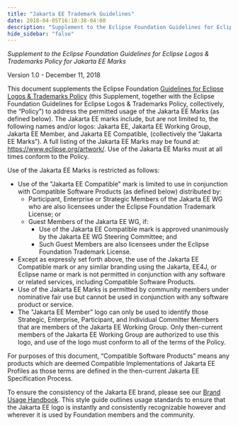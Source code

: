```yaml
---
title: "Jakarta EE Trademark Guidelines"
date: 2018-04-05T16:10:38-04:00
description: "Supplement to the Eclipse Foundation Guidelines for Eclipse Logos & Trademarks Policy for Jakarta EE Marks"
hide_sidebar: "false"
---
```



<p><em>Supplement to the Eclipse Foundation Guidelines for Eclipse Logos & Trademarks Policy for Jakarta EE Marks</em></p>

<p>Version 1.0 - December 11, 2018</p>

<p>This document supplements the Eclipse Foundation <a href="https://www.eclipse.org/legal/logo_guidelines.php">Guidelines for Eclipse Logos & Trademarks
Policy</a> (this Supplement, together with the Eclipse Foundation Guidelines for Eclipse Logos &
Trademarks Policy, collectively, the “Policy”) to address the permitted usage of the Jakarta EE
Marks (as defined below). The Jakarta EE marks include, but are not limited to, the following
names and/or logos: Jakarta EE, Jakarta EE Working Group, Jakarta EE Member, and Jakarta
EE Compatible, (collectively the “Jakarta EE Marks”). A full listing of the Jakarta EE Marks may
be found at: <a href="https://www.eclipse.org/artwork/">https://www.eclipse.org/artwork/</a>. Use of the Jakarta EE Marks must at all times
conform to the Policy.</p>

<p>Use of the Jakarta EE Marks is restricted as follows:</p>

<ul>
  <li>
    Use of the "Jakarta EE Compatible" mark is limited to use in conjunction with Compatible
    Software Products (as defined below) distributed by:
    <ul>
      <li>Participant, Enterprise or Strategic Members of the Jakarta EE WG who are also licensees under the Eclipse Foundation Trademark License; or</li>
      <li>Guest Members of the Jakarta EE WG, if:
        <ul>
          <li>Use of the Jakarta EE Compatible mark is approved unanimously by the Jakarta EE WG Steering Committee; and</li>
          <li>Such Guest Members are also licensees under the Eclipse Foundation Trademark License.</li>
        </ul>
      </li>
    </ul>
  </li>
  <li>Except as expressly set forth above, the use of the Jakarta EE Compatible mark or any
similar branding using the Jakarta, EE4J, or Eclipse name or mark is not permitted in
conjunction with any software or related services, including Compatible Software
Products.</li>
  <li>Use of the Jakarta EE Marks is permitted by community members under nominative fair
use but cannot be used in conjunction with any software product or service.</li>
  <li>The "Jakarta EE Member” logo can only be used to identify those Strategic, Enterprise,
Participant, and Individual Committer Members that are members of the Jakarta EE
Working Group. Only then-current members of the Jakarta EE Working Group are
authorized to use this logo, and use of the logo must conform to all of the terms of the
Policy.</li>
</ul>

<p>For purposes of this document, “Compatible Software Products” means any products which are
deemed Compatible Implementations of Jakarta EE Profiles as those terms are defined in the
then-current Jakarta EE Specification Process.</p>
<p>To ensure the consistency of the Jakarta EE brand, please see our <a href="/legal/trademark_guidelines/JakartaEE_BrandUsageHandbook_v2.pdf">Brand Usage Handbook</a>. This style guide outlines usage standards to ensure that the Jakarta EE logo is instantly and consistently recognizable however and wherever it is used by Foundation members and the community.</p>